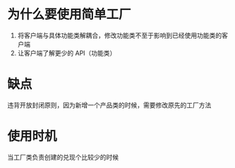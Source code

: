 # 为什么要使用简单工厂
1. 将客户端与具体功能类解耦合，修改功能类不至于影响到已经使用功能类的客户端
2. 让客户端了解更少的 API（功能类）

# 缺点
违背开放封闭原则，因为新增一个产品类的时候，需要修改原先的工厂方法

# 使用时机
当工厂类负责创建的兑现个比较少的时候